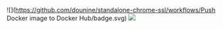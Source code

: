 
![](https://github.com/dounine/standalone-chrome-ssl/workflows/Push Docker image to Docker Hub/badge.svg)
![](https://github.com/dounine/standalone-chrome-ssl/workflows/Push%20Docker%20image%20to%20Docker%20Hub/badge.svg)

